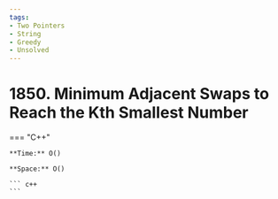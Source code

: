 ```yaml
---
tags:
- Two Pointers
- String
- Greedy
- Unsolved
---
```



# 1850. Minimum Adjacent Swaps to Reach the Kth Smallest Number

=== "C++"

    **Time:** O()

    **Space:** O()

    ``` c++
    ```